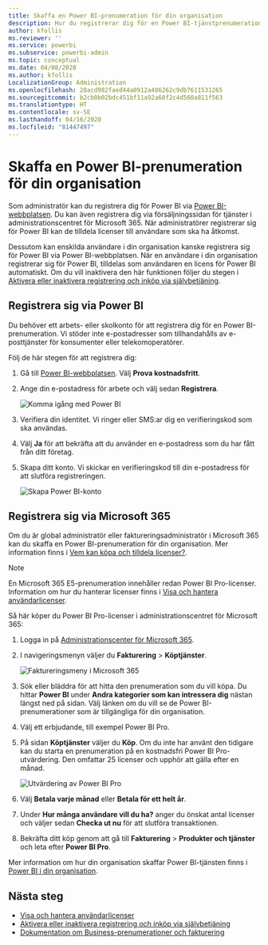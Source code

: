 ```yaml
---
title: Skaffa en Power BI-prenumeration för din organisation
description: Hur du registrerar dig för en Power BI-tjänstprenumeration som administratör och köper licenser i bulk.
author: kfollis
ms.reviewer: ''
ms.service: powerbi
ms.subservice: powerbi-admin
ms.topic: conceptual
ms.date: 04/08/2020
ms.author: kfollis
LocalizationGroup: Administration
ms.openlocfilehash: 28acd982faed44a0912a486262c9db7611531265
ms.sourcegitcommit: b2cb0b02bdc451bf11a92a68f2c4d560a811f563
ms.translationtype: HT
ms.contentlocale: sv-SE
ms.lasthandoff: 04/16/2020
ms.locfileid: "81447497"
---
```

# <a name="get-a-power-bi-subscription-for-your-organization"></a>Skaffa en Power BI-prenumeration för din organisation

Som administratör kan du registrera dig för Power BI via [Power BI-webbplatsen](https://powerbi.microsoft.com). Du kan även registrera dig via försäljningssidan för tjänster i administrationscentret för Microsoft 365. När administratörer registrerar sig för Power BI kan de tilldela licenser till användare som ska ha åtkomst.

Dessutom kan enskilda användare i din organisation kanske registrera sig för Power BI via Power BI-webbplatsen. När en användare i din organisation registrerar sig för Power BI, tilldelas som användaren en licens för Power BI automatiskt. Om du vill inaktivera den här funktionen följer du stegen i [Aktivera eller inaktivera registrering och inköp via självbetjäning](service-admin-disable-self-service.md).

## <a name="sign-up-through-power-bi"></a>Registrera sig via Power BI

Du behöver ett arbets- eller skolkonto för att registrera dig för en Power BI-prenumeration. Vi stöder inte e-postadresser som tillhandahålls av e-posttjänster för konsumenter eller telekomoperatörer.

Följ de här stegen för att registrera dig:

1. Gå till [Power BI-webbplatsen](https://powerbi.microsoft.com). Välj **Prova kostnadsfritt**.
2. Ange din e-postadress för arbete och välj sedan **Registrera**.

   ![Komma igång med Power BI](media/service-admin-org-subscription/signup-get-started.png)

3. Verifiera din identitet. Vi ringer eller SMS:ar dig en verifieringskod som ska användas.
4. Välj **Ja** för att bekräfta att du använder en e-postadress som du har fått från ditt företag.
5. Skapa ditt konto. Vi skickar en verifieringskod till din e-postadress för att slutföra registreringen.

   ![Skapa Power BI-konto](media/service-admin-org-subscription/org-signup.png)

## <a name="sign-up-through-microsoft-365"></a>Registrera sig via Microsoft 365

Om du är global administratör eller faktureringsadministratör i Microsoft 365 kan du skaffa en Power BI-prenumeration för din organisation. Mer information finns i [Vem kan köpa och tilldela licenser?](../service-admin-licensing-organization.md#who-can-purchase-and-assign-licenses).

> [!NOTE]
>
> En Microsoft 365 E5-prenumeration innehåller redan Power BI Pro-licenser. Information om hur du hanterar licenser finns i [Visa och hantera användarlicenser](service-admin-manage-licenses.md).
>
>

Så här köper du Power BI Pro-licenser i administrationscentret för Microsoft 365:

1. Logga in på [Administrationscenter för Microsoft 365](https://admin.microsoft.com).

2. I navigeringsmenyn väljer du **Fakturering** > **Köptjänster**.
  
   ![Faktureringsmeny i Microsoft 365](media/service-admin-org-subscription/m365-billing-menu.png)

3. Sök eller bläddra för att hitta den prenumeration som du vill köpa. Du hittar **Power BI** under **Andra kategorier som kan intressera dig** nästan längst ned på sidan. Välj länken om du vill se de Power BI-prenumerationer som är tillgängliga för din organisation.

4. Välj ett erbjudande, till exempel Power BI Pro.

5. På sidan **Köptjänster** väljer du **Köp**. Om du inte har använt den tidigare kan du starta en prenumeration på en kostnadsfri Power BI Pro-utvärdering. Den omfattar 25 licenser och upphör att gälla efter en månad.

   ![Utvärdering av Power BI Pro](media/service-admin-org-subscription/m365-org-free-trial-pro.png)

6. Välj **Betala varje månad** eller **Betala för ett helt år**.

7. Under **Hur många användare vill du ha?** anger du önskat antal licenser och väljer sedan **Checka ut nu** för att slutföra transaktionen.

8. Bekräfta ditt köp genom att gå till **Fakturering** > **Produkter och tjänster** och leta efter **Power BI Pro**.

Mer information om hur din organisation skaffar Power BI-tjänsten finns i [Power BI i din organisation](https://docs.microsoft.com/microsoft-365/admin/misc/power-bi-in-your-organization?view=o365-worldwide).

## <a name="next-steps"></a>Nästa steg

- [Visa och hantera användarlicenser](service-admin-manage-licenses.md)
- [Aktivera eller inaktivera registrering och inköp via självbetjäning](service-admin-disable-self-service.md)
- [Dokumentation om Business-prenumerationer och fakturering](https://docs.microsoft.com/microsoft-365/commerce/?view=o365-worldwide)
